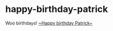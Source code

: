 # happy-birthday-patrick
Woo birthdays! [~Happy birthday Patrick~](http://michaelzhang.xyz/happy-birthday-patrick/)
